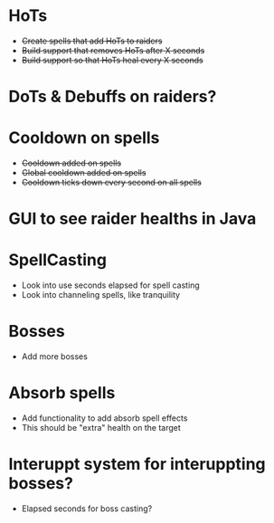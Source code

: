 # HoTs
* ~~Create spells that add HoTs to raiders~~
* ~~Build support that removes HoTs after X seconds~~
* ~~Build support so that HoTs heal every X seconds~~

# DoTs & Debuffs on raiders?

# Cooldown on spells
* ~~Cooldown added on spells~~
* ~~Global cooldown added on spells~~
* ~~Cooldown ticks down every second on all spells~~

# GUI to see raider healths in Java



# SpellCasting
* Look into use seconds elapsed for spell casting
* Look into channeling spells, like tranquility

# Bosses
* Add more bosses

# Absorb spells
* Add functionality to add absorb spell effects
* This should be "extra" health on the target

# Interuppt system for interuppting bosses?
* Elapsed seconds for boss casting?
